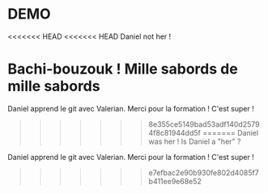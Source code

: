 # DEMO
<<<<<<< HEAD
<<<<<<< HEAD
Daniel not her ! 

Bachi-bouzouk ! Mille sabords de mille sabords
=======
Daniel apprend le git avec Valerian. Merci pour la formation ! C'est super ! 
>>>>>>> 8e355ce5149bad53adf140d25794f8c81944dd5f
=======
Daniel was her ! Is Daniel a "her" ?

Daniel apprend le git avec Valerian. Merci pour la formation ! C'est super ! 

>>>>>>> e7efbac2e90b930fe802d4085f7b411ee9e68e52
